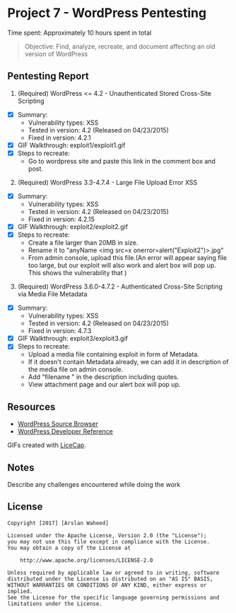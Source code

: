 # Project 7 - WordPress Pentesting

Time spent: Approximately 10 hours spent in total

> Objective: Find, analyze, recreate, and document affecting an old version of WordPress

## Pentesting Report

1. (Required) WordPress <= 4.2 - Unauthenticated Stored Cross-Site Scripting
  - [x] Summary:
    - Vulnerability types: 	XSS
    - Tested in version: 	4.2 (Released on 04/23/2015)
    - Fixed in version: 	4.2.1
  - [x] GIF Walkthrough: 	exploit1/exploit1.gif
  - [x] Steps to recreate: 	
  	- Go to wordpress site and paste this link in the comment box and post.<a title='xonmouseover=alert(unescape(/hello%20world/.source)) style=position:absolute;left:0;top:0;width:5000px;height:5000px  AAAAAAAAAAAA...[64 kb]..AAA'></a>




2. (Required) WordPress 3.3-4.7.4 - Large File Upload Error XSS
  - [x] Summary:
    - Vulnerability types:	XSS
    - Tested in version: 	4.2 (Released on 04/23/2015)
    - Fixed in version: 	4.2.15
  - [x] GIF Walkthrough:	exploit2/exploit2.gif
  - [x] Steps to recreate:
  	- Create a file larger than 20MB in size.
	- Rename it to "anyName <img src=x onerror=alert("Exploit2")>.jpg"
	- From admin console, upload this file.(An error will appear saying file too large, but our exploit will also work and alert box will pop up. This shows the vulnerability that )




3. (Required) WordPress 3.6.0-4.7.2 - Authenticated Cross-Site Scripting via Media File Metadata
  - [x] Summary:
    - Vulnerability types:	XSS
    - Tested in version: 	4.2 (Released on 04/23/2015)
    - Fixed in version:		4.7.3
  - [x] GIF Walkthrough:	exploit3/exploit3.gif
  - [x] Steps to recreate:	
  	- Upload a media file containing exploit in form of Metadata.
	- If it doesn't contain Metadata already, we can add it in description of the media file on admin console.
	- Add "filename </noscript><script>alert("Exploit 3 Successful");</script>" in the description including quotes.
	- View attachment page and our alert box will pop up.


## Resources

- [WordPress Source Browser](https://core.trac.wordpress.org/browser/)
- [WordPress Developer Reference](https://developer.wordpress.org/reference/)

GIFs created with [LiceCap](http://www.cockos.com/licecap/).

## Notes

Describe any challenges encountered while doing the work

## License

    Copyright [2017] [Arslan Waheed]

    Licensed under the Apache License, Version 2.0 (the "License");
    you may not use this file except in compliance with the License.
    You may obtain a copy of the License at

        http://www.apache.org/licenses/LICENSE-2.0

    Unless required by applicable law or agreed to in writing, software
    distributed under the License is distributed on an "AS IS" BASIS,
    WITHOUT WARRANTIES OR CONDITIONS OF ANY KIND, either express or implied.
    See the License for the specific language governing permissions and
    limitations under the License.
